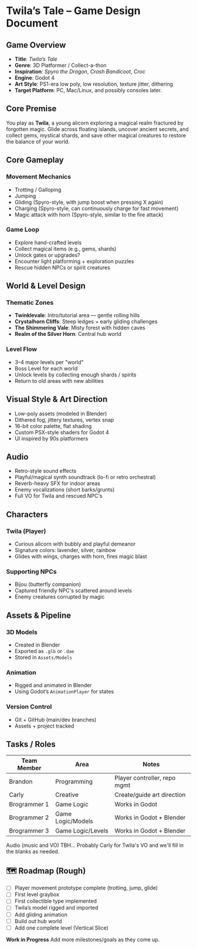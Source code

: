 # Twila’s Tale – Game Design Document

## Game Overview
- **Title**: *Twila’s Tale*
- **Genre**: 3D Platformer / Collect-a-thon
- **Inspiration**: *Spyro the Dragon*, *Crash Bandicoot*, *Croc*
- **Engine**: Godot 4
- **Art Style**: PS1-era low poly, low resolution, texture jitter, dithering
- **Target Platform**: PC, Mac/Linux, and possibly consoles later.

## Core Premise
You play as **Twila**, a young alicorn exploring a magical realm fractured by forgotten magic. Glide across floating islands, uncover ancient secrets, and collect gems, mystical shards, and save other magical creatures to restore the balance of your world.

## Core Gameplay
### Movement Mechanics
- Trotting / Galloping
- Jumping
- Gliding (Spyro-style, with jump boost when pressing X again)
- Charging (Spyro-style, can continuously charge for fast movement)
- Magic attack with horn (Spyro-style, similar to the fire attack)

### Game Loop
- Explore hand-crafted levels
- Collect magical items (e.g., gems, shards)
- Unlock gates or upgrades?
- Encounter light platforming + exploration puzzles
- Rescue hidden NPCs or spirit creatures

## World & Level Design
### Thematic Zones
- **Twinklevale**: Intro/tutorial area — gentle rolling hills
- **Crystalhorn Cliffs**: Steep ledges + early gliding challenges
- **The Shimmering Vale**: Misty forest with hidden caves
- **Realm of the Silver Horn**: Central hub world

### Level Flow
- 3–4 major levels per "world"
- Boss Level for each world
- Unlock levels by collecting enough shards / spirits
- Return to old areas with new abilities

## Visual Style & Art Direction
- Low-poly assets (modeled in Blender)
- Dithered fog, jittery textures, vertex snap
- 16-bit color palette, flat shading
- Custom PSX-style shaders for Godot 4
- UI inspired by 90s platformers

## Audio
- Retro-style sound effects
- Playful/magical synth soundtrack (lo-fi or retro orchestral)
- Reverb-heavy SFX for indoor areas
- Enemy vocalizations (short barks/grunts)
- Full VO for Twila and rescued NPC's

## Characters
### Twila (Player)
- Curious alicorn with bubbly and playful demeanor
- Signature colors: lavender, silver, rainbow
- Glides with wings, charges with horn, fires magic blast

### Supporting NPCs
- Bijou (butterfly companion)
- Captured friendly NPC's scattered around levels
- Enemy creatures corrupted by magic

## Assets & Pipeline
### 3D Models
- Created in Blender
- Exported as `.glb` or `.dae`
- Stored in `Assets/Models`

### Animation
- Rigged and animated in Blender
- Using Godot’s `AnimationPlayer` for states

### Version Control
- Git + GitHub (main/dev branches)
- Assets + project tracked

## Tasks / Roles

| Team Member   | Area              | Notes                        |
|---------------|-------------------|------------------------------|
| Brandon       | Programming       | Player controller, repo mgmt |
| Carly         | Creative          | Create/guide art direction   |
| Brogrammer 1  | Game Logic        | Works in Godot               |
| Brogrammer 2  | Game Logic/Models | Works in Godot + Blender     |
| Brogrammer 3  | Game Logic/Levels | Works in Godot + Blender     |

Audio (music and VO) TBH... Probably Carly for Twila's VO and we'll fill in the blanks as needed.

## 🗺️ Roadmap (Rough)

- [ ] Player movement prototype complete (trotting, jump, glide)
- [ ] First level graybox
- [ ] First collectible type implemented
- [ ] Twila’s model rigged and imported
- [ ] Add gliding animation
- [ ] Build out hub world
- [ ] Add one complete level (Vertical Slice)

**Work in Progress** Add more milestones/goals as they come up.
